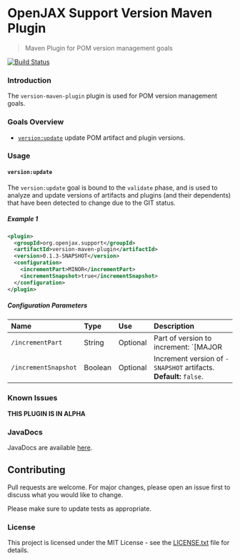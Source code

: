 # OpenJAX Support Version Maven Plugin

> Maven Plugin for POM version management goals

[![Build Status](https://travis-ci.org/openjax/version-maven-plugin.png)](https://travis-ci.org/openjax/version-maven-plugin)

### Introduction

The `version-maven-plugin` plugin is used for POM version management goals.

### Goals Overview

* [`version:update`](#versionupdate) update POM artifact and plugin versions.

### Usage

#### `version:update`

The `version:update` goal is bound to the `validate` phase, and is used to analyze and update versions of artifacts and plugins (and their dependents) that have been detected to change due to the GIT status.

##### Example 1

```xml
<plugin>
  <groupId>org.openjax.support</groupId>
  <artifactId>version-maven-plugin</artifactId>
  <version>0.1.3-SNAPSHOT</version>
  <configuration>
    <incrementPart>MINOR</incrementPart>
    <incrementSnapshot>true</incrementSnapshot>
  </configuration>
</plugin>
```

##### Configuration Parameters

| Name                 | Type    | Use      | Description                                                                |
|:---------------------|:--------|:---------|:---------------------------------------------------------------------------|
| `/incrementPart`     | String  | Optional | Part of version to increment: `[MAJOR|MINOR|PATCH]`. **Default:** `PATCH`. |
| `/incrementSnapshot` | Boolean | Optional | Increment version of `-SNAPSHOT` artifacts. **Default:** `false`.          |

### Known Issues

**THIS PLUGIN IS IN ALPHA**

### JavaDocs

JavaDocs are available [here](https://support.openjax.org/version-maven-archetype/apidocs/).

## Contributing

Pull requests are welcome. For major changes, please open an issue first to discuss what you would like to change.

Please make sure to update tests as appropriate.

### License

This project is licensed under the MIT License - see the [LICENSE.txt](LICENSE.txt) file for details.

[mvn-plugin]: https://img.shields.io/badge/mvn-plugin-lightgrey.svg
